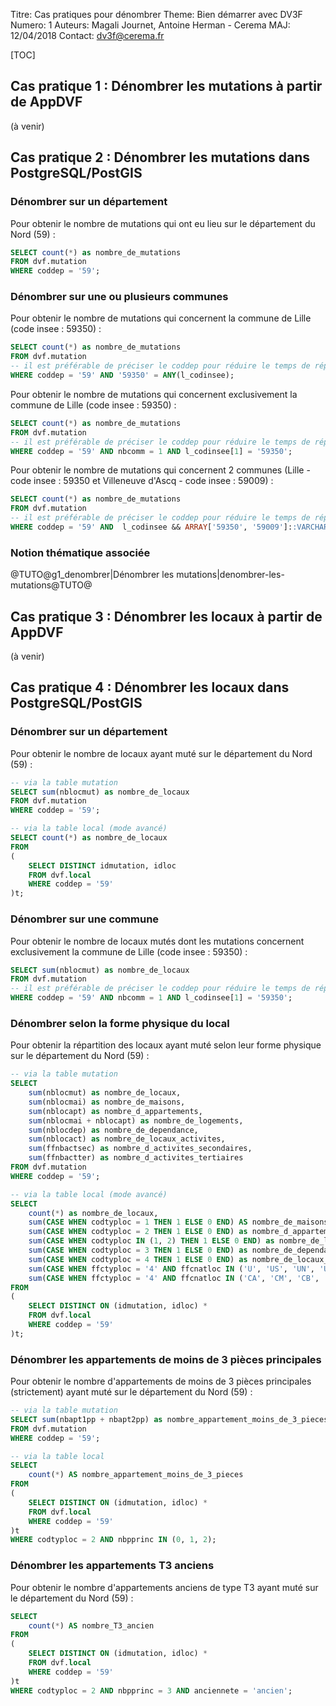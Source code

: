 Titre: Cas pratiques pour dénombrer
Theme: Bien démarrer avec DV3F
Numero: 1 
Auteurs: Magali Journet, Antoine Herman - Cerema
MAJ: 12/04/2018
Contact: dv3f@cerema.fr



[TOC]

## Cas pratique 1 : Dénombrer les mutations à partir de AppDVF

(à venir)


## Cas pratique 2 : Dénombrer les mutations dans PostgreSQL/PostGIS

### Dénombrer sur un département

Pour obtenir le nombre de mutations qui ont eu lieu sur le département du Nord (59) :

```sql
SELECT count(*) as nombre_de_mutations
FROM dvf.mutation 
WHERE coddep = '59';
```

### Dénombrer sur une ou plusieurs communes

Pour obtenir le nombre de mutations qui concernent la commune de Lille (code insee : 59350) :

```sql
SELECT count(*) as nombre_de_mutations
FROM dvf.mutation
-- il est préférable de préciser le coddep pour réduire le temps de réponse 
WHERE coddep = '59' AND '59350' = ANY(l_codinsee);
```

Pour obtenir le nombre de mutations qui concernent exclusivement la commune de Lille (code insee : 59350) :

```sql
SELECT count(*) as nombre_de_mutations
FROM dvf.mutation
-- il est préférable de préciser le coddep pour réduire le temps de réponse 
WHERE coddep = '59' AND nbcomm = 1 AND l_codinsee[1] = '59350';
```

Pour obtenir le nombre de mutations qui concernent 2 communes (Lille - code insee : 59350 et Villeneuve d'Ascq - code insee : 59009) :

```sql
SELECT count(*) as nombre_de_mutations
FROM dvf.mutation
-- il est préférable de préciser le coddep pour réduire le temps de réponse 
WHERE coddep = '59' AND  l_codinsee && ARRAY['59350', '59009']::VARCHAR[];
```

### Notion thématique associée

@TUTO@g1_denombrer|Dénombrer les mutations|denombrer-les-mutations@TUTO@



## Cas pratique 3 : Dénombrer les locaux à partir de AppDVF
(à venir)

## Cas pratique 4 : Dénombrer les locaux dans PostgreSQL/PostGIS

### Dénombrer sur un département

Pour obtenir le nombre de locaux ayant muté sur le département du Nord (59) :

```sql
-- via la table mutation
SELECT sum(nblocmut) as nombre_de_locaux
FROM dvf.mutation 
WHERE coddep = '59';

-- via la table local (mode avancé)
SELECT count(*) as nombre_de_locaux
FROM
(
	SELECT DISTINCT idmutation, idloc
	FROM dvf.local
	WHERE coddep = '59'
)t;
```

### Dénombrer sur une commune


Pour obtenir le nombre de locaux mutés dont les mutations concernent exclusivement la commune de Lille (code insee : 59350) :

```sql
SELECT sum(nblocmut) as nombre_de_locaux
FROM dvf.mutation
-- il est préférable de préciser le coddep pour réduire le temps de réponse 
WHERE coddep = '59' AND nbcomm = 1 AND l_codinsee[1] = '59350';
```

### Dénombrer selon la forme physique du local

Pour obtenir la répartition des locaux ayant muté selon leur forme physique sur le département du Nord (59) :

```sql
-- via la table mutation
SELECT 
	sum(nblocmut) as nombre_de_locaux,
	sum(nblocmai) as nombre_de_maisons,
	sum(nblocapt) as nombre_d_appartements,
	sum(nblocmai + nblocapt) as nombre_de_logements,
	sum(nblocdep) as nombre_de_dependance,
	sum(nblocact) as nombre_de_locaux_activites,
	sum(ffnbactsec) as nombre_d_activites_secondaires,
	sum(ffnbactter) as nombre_d_activites_tertiaires
FROM dvf.mutation 
WHERE coddep = '59';

-- via la table local (mode avancé)
SELECT 
	count(*) as nombre_de_locaux,
	sum(CASE WHEN codtyploc = 1 THEN 1 ELSE 0 END) AS nombre_de_maisons,
	sum(CASE WHEN codtyploc = 2 THEN 1 ELSE 0 END) as nombre_d_appartements,
	sum(CASE WHEN codtyploc IN (1, 2) THEN 1 ELSE 0 END) as nombre_de_logements,
	sum(CASE WHEN codtyploc = 3 THEN 1 ELSE 0 END) as nombre_de_dependance,
	sum(CASE WHEN codtyploc = 4 THEN 1 ELSE 0 END) as nombre_de_locaux_activites,
	sum(CASE WHEN ffctyploc = '4' AND ffcnatloc IN ('U', 'US', 'UN', 'UE', 'UG') THEN 1 ELSE 0 END) as nombre_d_activites_secondaires,
	sum(CASE WHEN ffctyploc = '4' AND ffcnatloc IN ('CA', 'CM', 'CB', 'CH', 'ME', 'SM') THEN 1 ELSE 0 END) as nombre_d_activites_tertiaires
FROM
(
	SELECT DISTINCT ON (idmutation, idloc) *
	FROM dvf.local
	WHERE coddep = '59'
)t;
```

### Dénombrer les appartements de moins de 3 pièces principales

Pour obtenir le nombre d'appartements de moins de 3 pièces principales (strictement) ayant muté sur le département du Nord (59) :

```sql
-- via la table mutation
SELECT sum(nbapt1pp + nbapt2pp) as nombre_appartement_moins_de_3_pieces
FROM dvf.mutation
WHERE coddep = '59';

-- via la table local
SELECT 
	count(*) AS nombre_appartement_moins_de_3_pieces
FROM
(
	SELECT DISTINCT ON (idmutation, idloc) *
	FROM dvf.local
	WHERE coddep = '59'
)t
WHERE codtyploc = 2 AND nbpprinc IN (0, 1, 2);
```


### Dénombrer les appartements T3 anciens

Pour obtenir le nombre d'appartements anciens de type T3 ayant muté sur le département du Nord (59) :

```sql
SELECT 
	count(*) AS nombre_T3_ancien
FROM
(
	SELECT DISTINCT ON (idmutation, idloc) *
	FROM dvf.local
	WHERE coddep = '59'
)t
WHERE codtyploc = 2 AND nbpprinc = 3 AND anciennete = 'ancien';
```
